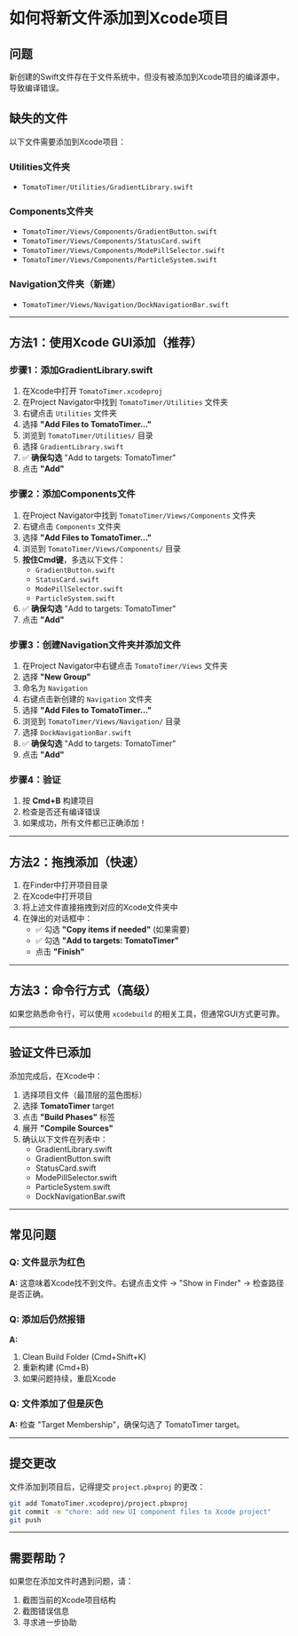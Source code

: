 # 如何将新文件添加到Xcode项目

## 问题
新创建的Swift文件存在于文件系统中，但没有被添加到Xcode项目的编译源中，导致编译错误。

## 缺失的文件

以下文件需要添加到Xcode项目：

### Utilities文件夹
- `TomatoTimer/Utilities/GradientLibrary.swift`

### Components文件夹  
- `TomatoTimer/Views/Components/GradientButton.swift`
- `TomatoTimer/Views/Components/StatusCard.swift`
- `TomatoTimer/Views/Components/ModePillSelector.swift`
- `TomatoTimer/Views/Components/ParticleSystem.swift`

### Navigation文件夹（新建）
- `TomatoTimer/Views/Navigation/DockNavigationBar.swift`

---

## 方法1：使用Xcode GUI添加（推荐）

### 步骤1：添加GradientLibrary.swift

1. 在Xcode中打开 `TomatoTimer.xcodeproj`
2. 在Project Navigator中找到 `TomatoTimer/Utilities` 文件夹
3. 右键点击 `Utilities` 文件夹
4. 选择 **"Add Files to TomatoTimer..."**
5. 浏览到 `TomatoTimer/Utilities/` 目录
6. 选择 `GradientLibrary.swift`
7. ✅ **确保勾选** "Add to targets: TomatoTimer"
8. 点击 **"Add"**

### 步骤2：添加Components文件

1. 在Project Navigator中找到 `TomatoTimer/Views/Components` 文件夹
2. 右键点击 `Components` 文件夹
3. 选择 **"Add Files to TomatoTimer..."**
4. 浏览到 `TomatoTimer/Views/Components/` 目录
5. **按住Cmd键**，多选以下文件：
   - `GradientButton.swift`
   - `StatusCard.swift`
   - `ModePillSelector.swift`
   - `ParticleSystem.swift`
6. ✅ **确保勾选** "Add to targets: TomatoTimer"
7. 点击 **"Add"**

### 步骤3：创建Navigation文件夹并添加文件

1. 在Project Navigator中右键点击 `TomatoTimer/Views` 文件夹
2. 选择 **"New Group"**
3. 命名为 `Navigation`
4. 右键点击新创建的 `Navigation` 文件夹
5. 选择 **"Add Files to TomatoTimer..."**
6. 浏览到 `TomatoTimer/Views/Navigation/` 目录
7. 选择 `DockNavigationBar.swift`
8. ✅ **确保勾选** "Add to targets: TomatoTimer"
9. 点击 **"Add"**

### 步骤4：验证

1. 按 **Cmd+B** 构建项目
2. 检查是否还有编译错误
3. 如果成功，所有文件都已正确添加！

---

## 方法2：拖拽添加（快速）

1. 在Finder中打开项目目录
2. 在Xcode中打开项目
3. 将上述文件直接拖拽到对应的Xcode文件夹中
4. 在弹出的对话框中：
   - ✅ 勾选 **"Copy items if needed"** (如果需要)
   - ✅ 勾选 **"Add to targets: TomatoTimer"**
   - 点击 **"Finish"**

---

## 方法3：命令行方式（高级）

如果您熟悉命令行，可以使用 `xcodebuild` 的相关工具，但通常GUI方式更可靠。

---

## 验证文件已添加

添加完成后，在Xcode中：

1. 选择项目文件（最顶层的蓝色图标）
2. 选择 **TomatoTimer** target
3. 点击 **"Build Phases"** 标签
4. 展开 **"Compile Sources"**
5. 确认以下文件在列表中：
   - GradientLibrary.swift
   - GradientButton.swift
   - StatusCard.swift
   - ModePillSelector.swift
   - ParticleSystem.swift
   - DockNavigationBar.swift

---

## 常见问题

### Q: 文件显示为红色
**A:** 这意味着Xcode找不到文件。右键点击文件 → "Show in Finder" → 检查路径是否正确。

### Q: 添加后仍然报错
**A:** 
1. Clean Build Folder (Cmd+Shift+K)
2. 重新构建 (Cmd+B)
3. 如果问题持续，重启Xcode

### Q: 文件添加了但是灰色
**A:** 检查 "Target Membership"，确保勾选了 TomatoTimer target。

---

## 提交更改

文件添加到项目后，记得提交 `project.pbxproj` 的更改：

```bash
git add TomatoTimer.xcodeproj/project.pbxproj
git commit -m "chore: add new UI component files to Xcode project"
git push
```

---

## 需要帮助？

如果您在添加文件时遇到问题，请：
1. 截图当前的Xcode项目结构
2. 截图错误信息
3. 寻求进一步协助

